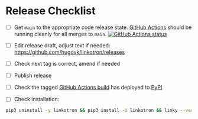 # Release Checklist

- [ ] Get `main` to the appropriate code release state.
      [GitHub Actions](https://github.com/hugovk/linkotron/actions) should be running
      cleanly for all merges to `main`.
      [![GitHub Actions status](https://github.com/hugovk/linkotron/workflows/Test/badge.svg)](https://github.com/hugovk/linkotron/actions)

- [ ] Edit release draft, adjust text if needed:
      https://github.com/hugovk/linkotron/releases

- [ ] Check next tag is correct, amend if needed

- [ ] Publish release

- [ ] Check the tagged
      [GitHub Actions build](https://github.com/hugovk/linkotron/actions/workflows/deploy.yml)
      has deployed to [PyPI](https://pypi.org/project/linkotron/#history)

- [ ] Check installation:

```bash
pip3 uninstall -y linkotron && pip3 install -U linkotron && linky --version
```
